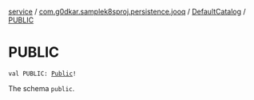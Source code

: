 [service](../../index.md) / [com.g0dkar.samplek8sproj.persistence.jooq](../index.md) / [DefaultCatalog](index.md) / [PUBLIC](./-p-u-b-l-i-c.md)

# PUBLIC

`val PUBLIC: `[`Public`](../-public/index.md)`!`

The schema `public`.

